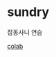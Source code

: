 # sundry
잡동사니 연습

[colab](https://colab.research.google.com/github/rickiepark/python-machine-learning-book-3rd-edition/blob/master/ch03/ch03.ipynb)
